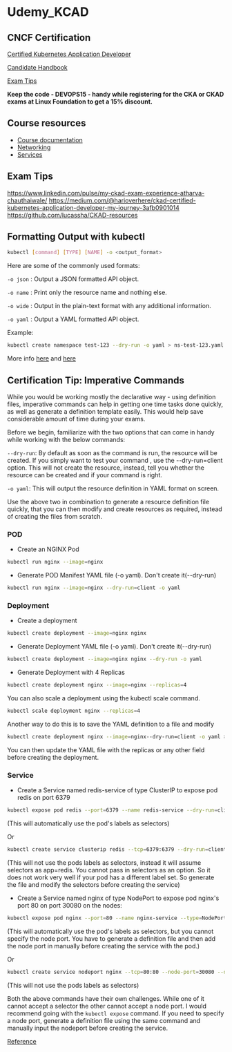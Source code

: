 # Udemy_KCAD

## CNCF Certification

[Certified Kubernetes Application Developer](https://www.cncf.io/certification/ckad/)

[Candidate Handbook](https://www.cncf.io/certification/candidate-handbook)

[Exam Tips](https://docs.linuxfoundation.org/tc-docs/certification/tips-cka-and-ckad)

  __Keep the code - DEVOPS15 - handy while registering for the CKA or CKAD exams at Linux Foundation to get a 15% discount.__

## Course resources

* [Course documentation](docs/KodeKloud-Kubernetes+-CKAD.pdf)
* [Networking](docs/Networking.pdf)
* [Services](docs/Services.pdf)

## Exam Tips

https://www.linkedin.com/pulse/my-ckad-exam-experience-atharva-chauthaiwale/
https://medium.com/@harioverhere/ckad-certified-kubernetes-application-developer-my-journey-3afb0901014
https://github.com/lucassha/CKAD-resources

## Formatting Output with kubectl

```sh
kubectl [command] [TYPE] [NAME] -o <output_format>
```

Here are some of the commonly used formats:

`-o json` : Output a JSON formatted API object.

`-o name` : Print only the resource name and nothing else.

`-o wide` : Output in the plain-text format with any additional information.

`-o yaml` : Output a YAML formatted API object.

Example:

```sh
kubectl create namespace test-123 --dry-run -o yaml > ns-test-123.yaml
```
More info [here](https://kubernetes.io/docs/reference/kubectl/overview/) and [here](https://kubernetes.io/docs/reference/kubectl/cheatsheet/)

## Certification Tip: Imperative Commands

While you would be working mostly the declarative way - using definition files, imperative commands can help in getting one time tasks done quickly, as well as generate a definition template easily. This would help save considerable amount of time during your exams.

Before we begin, familiarize with the two options that can come in handy while working with the below commands:

`--dry-run`: By default as soon as the command is run, the resource will be created. If you simply want to test your command , use the --dry-run=client option. This will not create the resource, instead, tell you whether the resource can be created and if your command is right.

`-o yaml`: This will output the resource definition in YAML format on screen.

Use the above two in combination to generate a resource definition file quickly, that you can then modify and create resources as required, instead of creating the files from scratch.

### POD

* Create an NGINX Pod

```sh
kubectl run nginx --image=nginx
```

* Generate POD Manifest YAML file (-o yaml). Don't create it(--dry-run)

```sh
kubectl run nginx --image=nginx --dry-run=client -o yaml
```

### Deployment

* Create a deployment

```sh
kubectl create deployment --image=nginx nginx
```

* Generate Deployment YAML file (-o yaml). Don't create it(--dry-run)

```sh
kubectl create deployment --image=nginx nginx --dry-run -o yaml
```

* Generate Deployment with 4 Replicas

```sh
kubectl create deployment nginx --image=nginx --replicas=4
```

You can also scale a deployment using the kubectl scale command.

```sh
kubectl scale deployment nginx --replicas=4
```

Another way to do this is to save the YAML definition to a file and modify

```sh
kubectl create deployment nginx --image=nginx--dry-run=client -o yaml > nginx-deployment.yaml
```

You can then update the YAML file with the replicas or any other field before creating the deployment.

### Service

* Create a Service named redis-service of type ClusterIP to expose pod redis on port 6379

```sh
kubectl expose pod redis --port=6379 --name redis-service --dry-run=client -o yaml
```

(This will automatically use the pod's labels as selectors)

Or

```sh
kubectl create service clusterip redis --tcp=6379:6379 --dry-run=client -o yaml 
```

(This will not use the pods labels as selectors, instead it will assume selectors as app=redis. You cannot pass in selectors as an option. So it does not work very well if your pod has a different label set. So generate the file and modify the selectors before creating the service)

* Create a Service named nginx of type NodePort to expose pod nginx's port 80 on port 30080 on the nodes:

```sh
kubectl expose pod nginx --port=80 --name nginx-service --type=NodePort --dry-run=client -o yaml
```

(This will automatically use the pod's labels as selectors, but you cannot specify the node port. You have to generate a definition file and then add the node port in manually before creating the service with the pod.)

Or

```sh
kubectl create service nodeport nginx --tcp=80:80 --node-port=30080 --dry-run=client -o yaml
```

(This will not use the pods labels as selectors)

Both the above commands have their own challenges. While one of it cannot accept a selector the other cannot accept a node port. I would recommend going with the `kubectl expose` command. If you need to specify a node port, generate a definition file using the same command and manually input the nodeport before creating the service.

[Reference](https://kubernetes.io/docs/reference/kubectl/conventions/)
